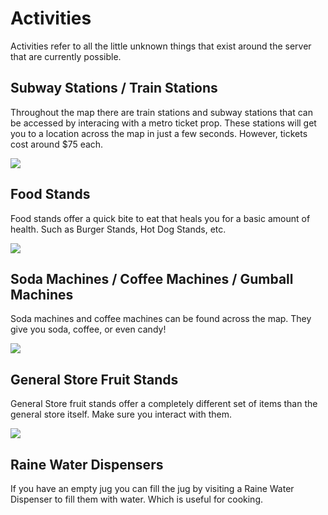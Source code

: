 # Activities

Activities refer to all the little unknown things that exist around the server that are currently possible.

## Subway Stations / Train Stations
Throughout the map there are train stations and subway stations that can be accessed by interacing with a metro ticket prop. These stations will get you to a location across the map in just a few seconds. However, tickets cost around $75 each.

![](https://i.imgur.com/PCQGva0.jpg)

## Food Stands
Food stands offer a quick bite to eat that heals you for a basic amount of health. Such as Burger Stands, Hot Dog Stands, etc.

![](https://i.imgur.com/dA4JzBh.jpg)

## Soda Machines / Coffee Machines / Gumball Machines
Soda machines and coffee machines can be found across the map. They give you soda, coffee, or even candy!

![](https://i.imgur.com/KGyVD4N.jpg)

## General Store Fruit Stands
General Store fruit stands offer a completely different set of items than the general store itself. Make sure you interact with them.

![](https://i.imgur.com/QlEpFYy.jpg)

## Raine Water Dispensers
If you have an empty jug you can fill the jug by visiting a Raine Water Dispenser to fill them with water. Which is useful for cooking.
